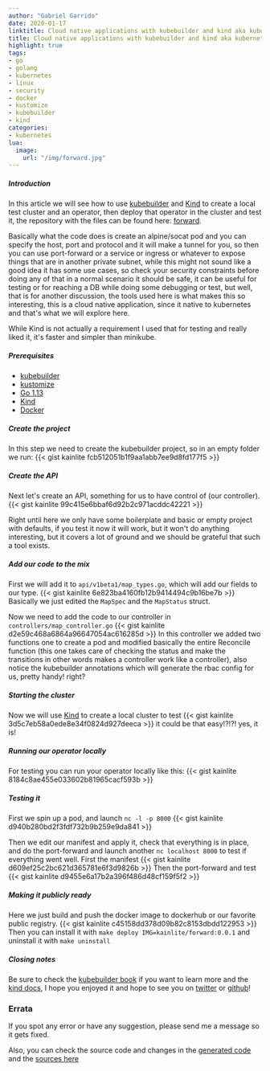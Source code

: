 ```yaml
---
author: "Gabriel Garrido"
date: 2020-01-17
linktitle: Cloud native applications with kubebuilder and kind aka kubernetes operators
title: Cloud native applications with kubebuilder and kind aka kubernetes operators
highlight: true
tags:
- go
- golang
- kubernetes
- linux
- security
- docker
- kustomize
- kubebuilder
- kind
categories:
- kubernetes
lua:
  image:
    url: "/img/forward.jpg"
---
```


##### **Introduction**
In this article we will see how to use [kubebuilder](https://github.com/kubernetes-sigs/kubebuilder) and [Kind](https://github.com/kubernetes-sigs/kind) to create a local test cluster and an operator, then deploy that operator in the cluster and test it, the repository with the files can be found here: [forward](https://github.com/kainlite/forward).

Basically what the code does is create an alpine/socat pod and you can specify the host, port and protocol and it will make a tunnel for you, so then you can use port-forward or a service or ingress or whatever to expose things that are in another private subnet, while this might not sound like a good idea it has some use cases, so check your security constraints before doing any of that in a normal scenario it should be safe, it can be useful for testing or for reaching a DB while doing some debugging or test, but well, that is for another discussion, the tools used here is what makes this so interesting, this is a cloud native application, since it native to kubernetes and that's what we will explore here.

While Kind is not actually a requirement I used that for testing and really liked it, it's faster and simpler than minikube.

##### **Prerequisites**
* [kubebuilder](https://github.com/kubernetes-sigs/kubebuilder)
* [kustomize](https://github.com/kubernetes-sigs/kustomize)
* [Go 1.13](https://golang.org/dl/)
* [Kind](https://github.com/kubernetes-sigs/kind)
* [Docker](https://hub.docker.com/?overlay=onboarding)

##### Create the project
In this step we need to create the kubebuilder project, so in an empty folder we run:
{{< gist kainlite  fcb512051b1f9aa1abb7ee9d8fd177f5 >}}

##### Create the API
Next let's create an API, something for us to have control of (our controller).
{{< gist kainlite 99c415e6bbaf6d92b2c971acddc42221 >}}

Right until here we only have some boilerplate and basic or empty project with defaults, if you test it now it will work, but it won't do anything interesting, but it covers a lot of ground and we should be grateful that such a tool exists.

##### Add our code to the mix
First we will add it to `api/v1beta1/map_types.go`, which will add our fields to our type.
{{< gist kainlite 6e823ba4160fb12b9414494c9b16be7b >}}
Basically we just edited the `MapSpec` and the `MapStatus` struct.

Now we need to add the code to our controller in `controllers/map_controller.go`
{{< gist kainlite d2e59c468a6864a96647054ac616285d >}}
In this controller we added two functions one to create a pod and modified basically the entire Reconcile function (this one takes care of checking the status and make the transitions in other words makes a controller work like a controller), also notice the kubebuilder annotations which will generate the rbac config for us, pretty handy! right?

##### Starting the cluster
Now we will use [Kind](https://github.com/kubernetes-sigs/kind) to create a local cluster to test
{{< gist kainlite 3d5c7eb58a0ede8e34f0824d927deeca >}}
it could be that easy!?!?! yes, it is!

##### Running our operator locally
For testing you can run your operator locally like this:
{{< gist kainlite 8184c8ae455e033602b81965cacf593b >}}

##### Testing it
First we spin up a pod, and launch `nc -l -p 8000`
{{< gist kainlite d940b280bd2f3fdf732b9b259e9da841 >}}

Then we edit our manifest and apply it, check that everything is in place, and do the port-forward and launch another `nc localhost 8000` to test if everything went well.
First the manifest
{{< gist kainlite d609ef25c2bc621d365781e6f3d9826b >}}
Then the port-forward and test
{{< gist kainlite d9455e6a17b2a396f486d48cf159f5f2 >}}

##### Making it publicly ready
Here we just build and push the docker image to dockerhub or our favorite public registry.
{{< gist kainlite c45158dd378d09b82c8153dbdd122953 >}}
Then you can install it with `make deploy IMG=kainlite/forward:0.0.1` and uninstall it with `make uninstall`

##### **Closing notes**
Be sure to check the [kubebuilder book](https://book.kubebuilder.io/) if you want to learn more and the [kind docs](https://kind.sigs.k8s.io/docs/user/quick-start), I hope you enjoyed it and hope to see you on [twitter](https://twitter.com/kainlite) or [github](https://github.com/kainlite)!

### Errata
If you spot any error or have any suggestion, please send me a message so it gets fixed.

Also, you can check the source code and changes in the [generated code](https://github.com/kainlite/kainlite.github.io) and the [sources here](https://github.com/kainlite/blog)
